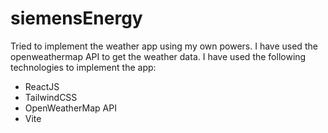# siemensEnergy
Tried to implement the weather app using my own powers. I have used the openweathermap API to get the weather data. I have used the following technologies to implement the app:
- ReactJS
- TailwindCSS
- OpenWeatherMap API
- Vite


